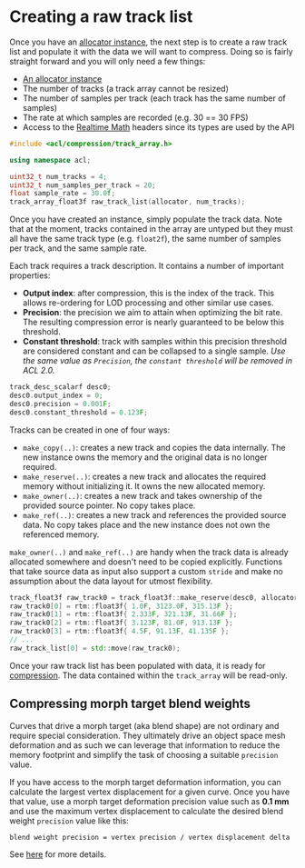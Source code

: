 # Creating a raw track list

Once you have an [allocator instance](implementing_an_allocator.md), the next step is to create a raw track list and populate it with the data we will want to compress. Doing so is fairly straight forward and you will only need a few things:

*  [An allocator instance](implementing_an_allocator.md)
*  The number of tracks (a track array cannot be resized)
*  The number of samples per track (each track has the same number of samples)
*  The rate at which samples are recorded (e.g. 30 == 30 FPS)
*  Access to the [Realtime Math](../external/README.md) headers since its types are used by the API

```c++
#include <acl/compression/track_array.h>

using namespace acl;

uint32_t num_tracks = 4;
uint32_t num_samples_per_track = 20;
float sample_rate = 30.0f;
track_array_float3f raw_track_list(allocator, num_tracks);
```

Once you have created an instance, simply populate the track data. Note that at the moment, tracks contained in the array are untyped but they must all have the same track type (e.g. `float2f`), the same number of samples per track, and the same sample rate.

Each track requires a track description. It contains a number of important properties:

*  **Output index**: after compression, this is the index of the track. This allows re-ordering for LOD processing and other similar use cases.
*  **Precision**: the precision we aim to attain when optimizing the bit rate. The resulting compression error is nearly guaranteed to be below this threshold.
*  **Constant threshold**: track with samples within this precision threshold are considered constant and can be collapsed to a single sample. *Use the same value as `Precision`, the `constant threshold` will be removed in ACL 2.0.*

```c++
track_desc_scalarf desc0;
desc0.output_index = 0;
desc0.precision = 0.001F;
desc0.constant_threshold = 0.123F;
```

Tracks can be created in one of four ways:

*  `make_copy(..)`: creates a new track and copies the data internally. The new instance owns the memory and the original data is no longer required.
*  `make_reserve(..)`: creates a new track and allocates the required memory without initializing it. It owns the new allocated memory.
*  `make_owner(..)`: creates a new track and takes ownership of the provided source pointer. No copy takes place.
*  `make_ref(..)`: creates a new track and references the provided source data. No copy takes place and the new instance does not own the referenced memory.

`make_owner(..)` and `make_ref(..)` are handy when the track data is already allocated somewhere and doesn't need to be copied explicitly. Functions that take source data as input also support a custom `stride` and make no assumption about the data layout for utmost flexibility.

```c++
track_float3f raw_track0 = track_float3f::make_reserve(desc0, allocator, num_samples, sample_rate);
raw_track0[0] = rtm::float3f{ 1.0F, 3123.0F, 315.13F };
raw_track0[1] = rtm::float3f{ 2.333F, 321.13F, 31.66F };
raw_track0[2] = rtm::float3f{ 3.123F, 81.0F, 913.13F };
raw_track0[3] = rtm::float3f{ 4.5F, 91.13F, 41.135F };
// ...
raw_track_list[0] = std::move(raw_track0);
```

Once your raw track list has been populated with data, it is ready for [compression](compressing_scalar_tracks.md). The data contained within the `track_array` will be read-only.

## Compressing morph target blend weights

Curves that drive a morph target (aka blend shape) are not ordinary and require special consideration. They ultimately drive an object space mesh deformation and as such we can leverage that information to reduce the memory footprint and simplify the task of choosing a suitable `precision` value.

If you have access to the morph target deformation information, you can calculate the largest vertex displacement for a given curve. Once you have that value, use a morph target deformation precision value such as **0.1 mm** and use the maximum vertex displacement to calculate the desired blend weight `precision` value like this:

`blend weight precision = vertex precision / vertex displacement delta`

See [here](https://nfrechette.github.io/2020/05/04/morph_target_compresion/) for more details.
